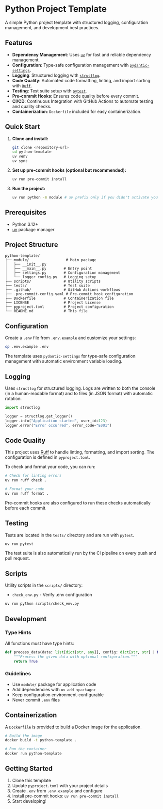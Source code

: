 # Python Project Template

A simple Python project template with structured logging, configuration management, and development best practices.

## Features

- **Dependency Management**: Uses [`uv`](https://docs.astral.sh/uv/) for fast and reliable dependency management.
- **Configuration**: Type-safe configuration management with [`pydantic-settings`](https://docs.pydantic.dev/latest/concepts/pydantic_settings/).
- **Logging**: Structured logging with [`structlog`](https://www.structlog.org/en/stable/).
- **Code Quality**: Automated code formatting, linting, and import sorting with [`Ruff`](https://docs.astral.sh/ruff/).
- **Testing**: Test suite setup with [`pytest`](https://docs.pytest.org/en/latest/).
- **Pre-commit Hooks**: Ensures code quality before every commit.
- **CI/CD**: Continuous Integration with GitHub Actions to automate testing and quality checks.
- **Containerization**: `Dockerfile` included for easy containerization.

## Quick Start

1.  **Clone and install:**

    ```bash
    git clone <repository-url>
    cd python-template
    uv venv
    uv sync
    ```

2.  **Set up pre-commit hooks (optional but recommended):**

    ```bash
    uv run pre-commit install
    ```

3.  **Run the project:**
    ```bash
    uv run python -m module # uv prefix only if you didn't activate your venv yet.
    ```

## Prerequisites

- Python 3.12+
- [uv](https://docs.astral.sh/uv/) package manager

## Project Structure

```
python-template/
├── module/                 # Main package
│   ├── __init__.py
│   ├── __main__.py        # Entry point
│   ├── settings.py        # Configuration management
│   └── logger_config.py   # Logging setup
├── scripts/               # Utility scripts
├── tests/                 # Test suite
├── .github/               # GitHub Actions workflows
├── .pre-commit-config.yaml # Pre-commit hook configuration
├── Dockerfile             # Containerization file
├── LICENSE                # Project License
├── pyproject.toml         # Project configuration
└── README.md              # This file
```

## Configuration

Create a `.env` file from `.env.example` and customize your settings:

```bash
cp .env.example .env
```

The template uses `pydantic-settings` for type-safe configuration management with automatic environment variable loading.

## Logging

Uses `structlog` for structured logging. Logs are written to both the console (in a human-readable format) and to files (in JSON format) with automatic rotation.

```python
import structlog

logger = structlog.get_logger()
logger.info("Application started", user_id=123)
logger.error("Error occurred", error_code="E001")
```

## Code Quality

This project uses [Ruff](https://docs.astral.sh/ruff/) to handle linting, formatting, and import sorting. The configuration is defined in `pyproject.toml`.

To check and format your code, you can run:

```bash
# Check for linting errors
uv run ruff check .

# Format your code
uv run ruff format .
```

Pre-commit hooks are also configured to run these checks automatically before each commit.

## Testing

Tests are located in the `tests/` directory and are run with `pytest`.

```bash
uv run pytest
```

The test suite is also automatically run by the CI pipeline on every push and pull request.

## Scripts

Utility scripts in the `scripts/` directory:

- `check_env.py` - Verify .env configuration

```bash
uv run python scripts/check_env.py
```

## Development

### Type Hints

All functions must have type hints:

```python
def process_data(data: list[dict[str, any]], config: dict[str, str] | None = None) -> bool:
    """Process the given data with optional configuration."""
    return True
```

### Guidelines

- Use `module/` package for application code
- Add dependencies with `uv add <package>`
- Keep configuration environment-configurable
- Never commit `.env` files

## Containerization

A `Dockerfile` is provided to build a Docker image for the application.

```bash
# Build the image
docker build -t python-template .

# Run the container
docker run python-template
```

## Getting Started

1.  Clone this template
2.  Update `pyproject.toml` with your project details
3.  Create `.env` from `.env.example` and configure
4.  Install pre-commit hooks: `uv run pre-commit install`
5.  Start developing!

